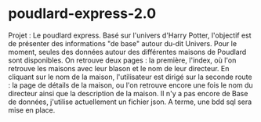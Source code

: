 # poudlard-express-2.0

Projet : Le poudlard express.
Basé sur l'univers d'Harry Potter, l'objectif est de présenter des informations "de base" autour du-dit Univers.
Pour le moment, seules des données autour des différentes maisons de Poudlard sont disponibles.
On retrouve deux pages : la première, l'index, où l'on retrouve les maisons avec leur blason et le nom de leur directeur. En cliquant sur le nom de la maison, l'utilisateur est dirigé sur la seconde route : la page de détails de la maison, ou l'on retrouve encore une fois le nom du directeur ainsi que la description de la maison.
Il n'y a pas encore de Base de données, j'utilise actuellement un fichier json. A terme, une bdd sql sera mise en place.
